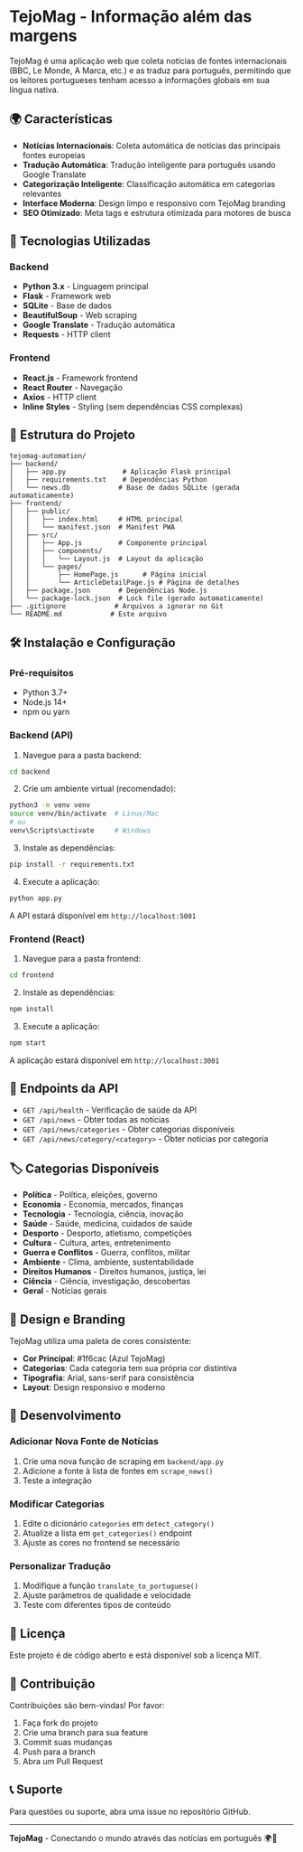 # TejoMag - Informação além das margens

TejoMag é uma aplicação web que coleta notícias de fontes internacionais (BBC, Le Monde, A Marca, etc.) e as traduz para português, permitindo que os leitores portugueses tenham acesso a informações globais em sua língua nativa.

## 🌍 Características

- **Notícias Internacionais**: Coleta automática de notícias das principais fontes europeias
- **Tradução Automática**: Tradução inteligente para português usando Google Translate
- **Categorização Inteligente**: Classificação automática em categorias relevantes
- **Interface Moderna**: Design limpo e responsivo com TejoMag branding
- **SEO Otimizado**: Meta tags e estrutura otimizada para motores de busca

## 🚀 Tecnologias Utilizadas

### Backend
- **Python 3.x** - Linguagem principal
- **Flask** - Framework web
- **SQLite** - Base de dados
- **BeautifulSoup** - Web scraping
- **Google Translate** - Tradução automática
- **Requests** - HTTP client

### Frontend
- **React.js** - Framework frontend
- **React Router** - Navegação
- **Axios** - HTTP client
- **Inline Styles** - Styling (sem dependências CSS complexas)

## 📂 Estrutura do Projeto

```
tejomag-automation/
├── backend/
│   ├── app.py              # Aplicação Flask principal
│   ├── requirements.txt    # Dependências Python
│   └── news.db            # Base de dados SQLite (gerada automaticamente)
├── frontend/
│   ├── public/
│   │   ├── index.html     # HTML principal
│   │   └── manifest.json  # Manifest PWA
│   ├── src/
│   │   ├── App.js         # Componente principal
│   │   ├── components/
│   │   │   └── Layout.js  # Layout da aplicação
│   │   └── pages/
│   │       ├── HomePage.js      # Página inicial
│   │       └── ArticleDetailPage.js # Página de detalhes
│   ├── package.json       # Dependências Node.js
│   └── package-lock.json  # Lock file (gerado automaticamente)
├── .gitignore            # Arquivos a ignorar no Git
└── README.md            # Este arquivo
```

## 🛠️ Instalação e Configuração

### Pré-requisitos
- Python 3.7+
- Node.js 14+
- npm ou yarn

### Backend (API)

1. Navegue para a pasta backend:
```bash
cd backend
```

2. Crie um ambiente virtual (recomendado):
```bash
python3 -m venv venv
source venv/bin/activate  # Linux/Mac
# ou
venv\Scripts\activate     # Windows
```

3. Instale as dependências:
```bash
pip install -r requirements.txt
```

4. Execute a aplicação:
```bash
python app.py
```

A API estará disponível em `http://localhost:5001`

### Frontend (React)

1. Navegue para a pasta frontend:
```bash
cd frontend
```

2. Instale as dependências:
```bash
npm install
```

3. Execute a aplicação:
```bash
npm start
```

A aplicação estará disponível em `http://localhost:3001`

## 📡 Endpoints da API

- `GET /api/health` - Verificação de saúde da API
- `GET /api/news` - Obter todas as notícias
- `GET /api/news/categories` - Obter categorias disponíveis
- `GET /api/news/category/<category>` - Obter notícias por categoria

## 🏷️ Categorias Disponíveis

- **Política** - Política, eleições, governo
- **Economia** - Economia, mercados, finanças
- **Tecnologia** - Tecnologia, ciência, inovação
- **Saúde** - Saúde, medicina, cuidados de saúde
- **Desporto** - Desporto, atletismo, competições
- **Cultura** - Cultura, artes, entretenimento
- **Guerra e Conflitos** - Guerra, conflitos, militar
- **Ambiente** - Clima, ambiente, sustentabilidade
- **Direitos Humanos** - Direitos humanos, justiça, lei
- **Ciência** - Ciência, investigação, descobertas
- **Geral** - Notícias gerais

## 🎨 Design e Branding

TejoMag utiliza uma paleta de cores consistente:
- **Cor Principal**: #1f6cac (Azul TejoMag)
- **Categorias**: Cada categoria tem sua própria cor distintiva
- **Tipografia**: Arial, sans-serif para consistência
- **Layout**: Design responsivo e moderno

## 🔧 Desenvolvimento

### Adicionar Nova Fonte de Notícias

1. Crie uma nova função de scraping em `backend/app.py`
2. Adicione a fonte à lista de fontes em `scrape_news()`
3. Teste a integração

### Modificar Categorias

1. Edite o dicionário `categories` em `detect_category()`
2. Atualize a lista em `get_categories()` endpoint
3. Ajuste as cores no frontend se necessário

### Personalizar Tradução

1. Modifique a função `translate_to_portuguese()`
2. Ajuste parâmetros de qualidade e velocidade
3. Teste com diferentes tipos de conteúdo

## 📄 Licença

Este projeto é de código aberto e está disponível sob a licença MIT.

## 🤝 Contribuição

Contribuições são bem-vindas! Por favor:

1. Faça fork do projeto
2. Crie uma branch para sua feature
3. Commit suas mudanças
4. Push para a branch
5. Abra um Pull Request

## 📞 Suporte

Para questões ou suporte, abra uma issue no repositório GitHub.

---

**TejoMag** - Conectando o mundo através das notícias em português 🌍📰